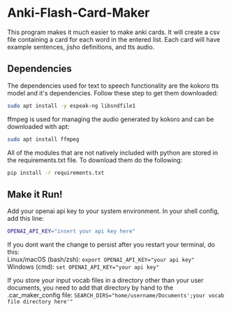 # Anki-Flash-Card-Maker
This program makes it much easier to make anki cards. It will create a csv file containing a card for each word in the entered list. Each card will have example sentences, jisho definitions, and tts audio.  
  
## Dependencies
The dependencies used for text to speech functionality are the kokoro tts model and it's dependencies. Follow these step to get them downloaded:
```bash
sudo apt install -y espeak-ng libsndfile1
```  
  
ffmpeg is used for managing the audio generated by kokoro and can be downloaded with apt:
```bash
sudo apt install ffmpeg
```  
  
All of the modules that are not natively included with python are stored in the 
requirements.txt file. To download them do the following:
```bash
pip install -r requirements.txt
```  
  
## Make it Run!
Add your openai api key to your system environment. In your shell config, add this line:
```bash
OPENAI_API_KEY="insert your api key here"
```  
  
If you dont want the change to persist after you restart your terminal, do this:  
Linux/macOS (bash/zsh): `export OPENAI_API_KEY="your api key"`  
Windows (cmd): `set OPENAI_API_KEY="your api key"`  
  
If you store your input vocab files in a directory other than your user documents, you
need to add that directory by hand to the .car_maker_config file:
`SEARCH_DIRS="home/username/Documents';your vocab file directory here'"`
